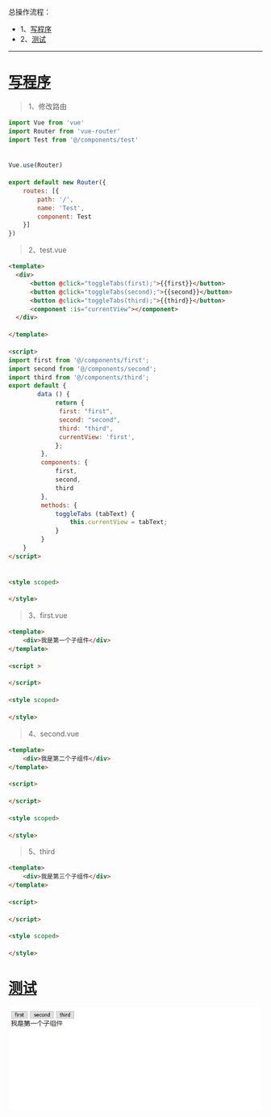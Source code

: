 总操作流程：
- 1、[写程序](#vue.js-01)
- 2、[测试](#vue.js-02)

***

# <a name="vue.js-01" href="#" >写程序</a>

> 1、修改路由
```js
import Vue from 'vue'
import Router from 'vue-router'
import Test from '@/components/test'


Vue.use(Router)

export default new Router({
    routes: [{
        path: '/',
        name: 'Test',
        component: Test
    }]
})
```

> 2、test.vue

```html
<template>
  <div>
      <button @click="toggleTabs(first);">{{first}}</button>
      <button @click="toggleTabs(second);">{{second}}</button>
      <button @click="toggleTabs(third);">{{third}}</button>
      <component :is="currentView"></component>
  </div>

</template>

<script>
import first from '@/components/first';
import second from '@/components/second';
import third from '@/components/third';
export default {
        data () {
             return {
              first: "first", 
              second: "second",
              third: "third",
              currentView: 'first',
             };
         },
         components: { 
             first,
             second,
             third
         },
         methods: {
             toggleTabs (tabText) {
                 this.currentView = tabText;
             }
         }
    }
</script>


<style scoped>

</style>

```

> 3、first.vue

```html
<template>
    <div>我是第一个子组件</div>
</template>

<script >

</script>

<style scoped>

</style>
```

> 4、second.vue

```html
<template>
    <div>我是第二个子组件</div>
</template>

<script>

</script>

<style scoped>

</style>
```

> 5、third
```html
<template>
    <div>我是第三个子组件</div>
</template>

<script>

</script>

<style scoped>

</style>
```

# <a name="vue.js-02" href="#" >测试</a>

![](image/14-1.gif)